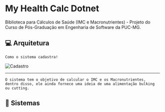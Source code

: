 # My Health Calc Dotnet
 Biblioteca para Cálculos de Saúde (IMC e Macronutrientes) - Projeto do Curso de Pós-Graduação em Engenharia de Software da PUC-MG.

## 💻 Arquitetura

    Como o sistema cadastra!
<img src="docs\DER.png" alt="Cadastro">

<hr />

    O sistema tem o objetivo de calcular o IMC e os Macronutrientes, dentro disso, ele ainda fornece uma ideia de uma alimentação bulking ou cutting.

## 💼 Sistemas
